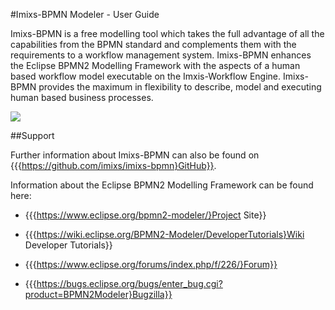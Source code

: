 
#Imixs-BPMN Modeler - User Guide

Imixs-BPMN is a free modelling tool which takes the full advantage of all the capabilities from the BPMN standard and complements them with the requirements to a workflow management system. Imixs-BPMN enhances the Eclipse BPMN2 Modelling Framework with the aspects of a human based
workflow model executable on the Imxis-Workflow Engine. Imixs-BPMN provides the maximum in  flexibility to describe, model and executing human based business processes.

  
<img src="../images/modelling/bpmn_screen_00.png"/>
 
##Support

Further information about Imixs-BPMN can also be found on {{{https://github.com/imixs/imixs-bpmn}GitHub}}.
 
Information about the Eclipse BPMN2 Modelling Framework can be found here:
 
 * {{{https://www.eclipse.org/bpmn2-modeler/}Project Site}}
 
 * {{{https://wiki.eclipse.org/BPMN2-Modeler/DeveloperTutorials}Wiki Developer Tutorials}}
 
 * {{{https://www.eclipse.org/forums/index.php/f/226/}Forum}}
 
 * {{{https://bugs.eclipse.org/bugs/enter_bug.cgi?product=BPMN2Modeler}Bugzilla}}
 
